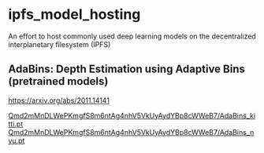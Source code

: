 # ipfs_model_hosting
An effort to host commonly used deep learning models on the decentralized interplanetary filesystem (IPFS)

## AdaBins: Depth Estimation using Adaptive Bins (pretrained models)
https://arxiv.org/abs/2011.14141

[Qmd2mMnDLWePKmgfS8m6ntAg4nhV5VkUyAydYBp8cWWeB7/AdaBins_kitti.pt](https://ipfs.io/ipfs/Qmd2mMnDLWePKmgfS8m6ntAg4nhV5VkUyAydYBp8cWWeB7/AdaBins_kitti.pt)
[Qmd2mMnDLWePKmgfS8m6ntAg4nhV5VkUyAydYBp8cWWeB7/AdaBins_nyu.pt](https://ipfs.io/ipfs/Qmd2mMnDLWePKmgfS8m6ntAg4nhV5VkUyAydYBp8cWWeB7/AdaBins_nyu.pt)


